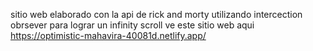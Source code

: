 sitio web elaborado con la api de rick and morty 
utilizando intercection obrsever para lograr un infinity scroll
ve este sitio web aqui https://optimistic-mahavira-40081d.netlify.app/
